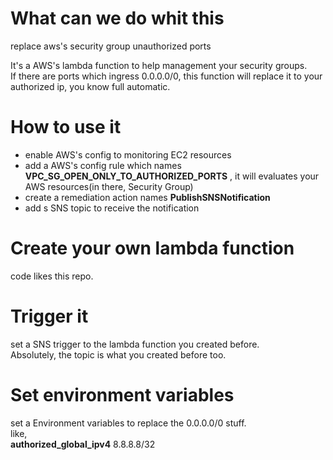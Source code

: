 # What can we do whit this
replace aws's security group unauthorized ports  

It's a AWS's lambda function to help management your security groups.  
If there are ports which ingress 0.0.0.0/0, this function will replace it to your authorized ip, you know full automatic.

# How to use it
- enable AWS's config to monitoring EC2 resources
- add a AWS's config rule which names __VPC_SG_OPEN_ONLY_TO_AUTHORIZED_PORTS__ , it will evaluates your AWS resources(in there, Security Group)
- create a remediation action names __PublishSNSNotification__
- add s SNS topic to receive the notification

# Create your own lambda function
code likes this repo.

# Trigger it
set a SNS trigger to the lambda function you created before.   
Absolutely, the topic is what you created before too.

# Set environment variables
set a Environment variables to replace the 0.0.0.0/0 stuff.  
like,  
__authorized_global_ipv4__  8.8.8.8/32


